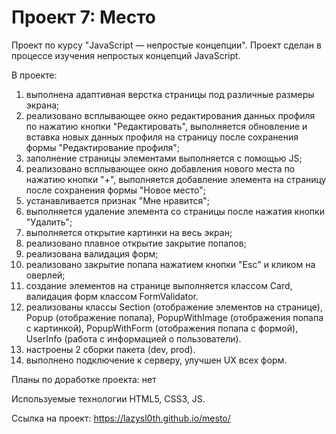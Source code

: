 # Проект 7: Место

Проект по курсу "JavaScript — непростые концепции".
Проект сделан в процессе изучения непростых концепций JavaScript.

В проекте:
1. выполнена адаптивная верстка страницы под различные размеры экрана;
2. реализовано всплывающее окно редактирования данных профиля по нажатию кнопки "Редактировать", выполняется обновление и вставка новых данных профиля на страницу после сохранения формы "Редактирование профиля";
3. заполнение страницы элементами выполняется с помощью JS;
4. реализовано всплывающее окно добавления нового места по нажатию кнопки "+", выполняется добавление элемента на страницу после сохранения формы "Новое место";
5. устанавливается признак "Мне нравится";
6. выполняется удаление элемента со страницы после нажатия кнопки "Удалить";
7. выполняется открытие картинки на весь экран;
8. реализовано плавное открытие закрытие попапов;
9. реализована валидация форм;
10. реализовано закрытие попапа нажатием кнопки "Esc" и кликом на оверлей;
11. cоздание элементов на странице выполняется классом Card, валидация форм классом FormValidator.
12. реализованы классы Section (отображение элементов на странице), Popup (отображение попапа), PopupWithImage (отображения попапа с картинкой), PopupWithForm (отображения попапа с формой), UserInfo (работа с информацией о пользователи).
13. настроены 2 сборки пакета (dev, prod).
14. выполнено подключение к серверу, улучшен UX всех форм.

Планы по доработке проекта: нет

Используемые технологии HTML5, CSS3, JS.

Ссылка на проект: https://lazysl0th.github.io/mesto/
